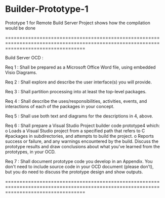 # Builder-Prototype-1
Prototype 1 for Remote Build Server Project shows how the compilation would be done

========================================================================================================================================

Build Server OCD : 

Req 1 :	Shall be prepared as a Microsoft Office Word file, using embedded Visio Diagrams.

Req 2 :	Shall explore and describe the user interface(s) you will provide.

Req 3 :	Shall partition processing into at least the top-level packages.

Req 4 :	Shall describe the uses/responsibilities, activities, events, and interactions of each of the packages in your concept.

Req 5 :	Shall use both text and diagrams for the descriptions in 4, above.

Req 6 :	Shall prepare a Visual Studio Project builder code prototype4 which:
		o	Loads a Visual Studio project from a specified path that refers to C #packages in subdirectories, and attempts to build the project.
		o	Reports success or failure, and any warnings encountered by the build.
		Discuss the prototype results and draw conclusions about what you've learned from the prototypes, in your OCD.
		
Req 7 :	Shall document prototype code you develop in an Appendix. You don't need to include source code in your OCD document (please don't), 
		but you do need to discuss the prototype design and show outputs.

========================================================================================================================================
